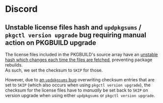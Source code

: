 # Discord

## Unstable license files hash and `updpkgsums` / `pkgctl version upgrade` bug requiring manual action on PKGBUILD upgrade

The license files included in the PKGBUILD's source array have an [unstable hash which changes each time the files are fetched](https://gitlab.archlinux.org/archlinux/packaging/packages/discord/-/issues/2), preventing package rebuilds.  
As such, we set the checksum to `SKIP` for those.

However, due to [an `updpkgsums` bug](https://gitlab.archlinux.org/pacman/pacman-contrib/-/issues/119) overwriting checksum entries that are set to `SKIP` (which also occurs when using `pkgctl version upgrade`), the checksum for the license files have to *manually* be set back to `SKIP` on version upgrade when using either `updpkgsums` or `pkgctl version upgrade`.
